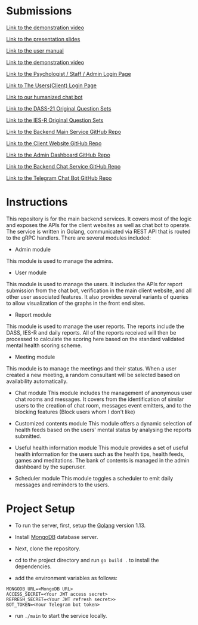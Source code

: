 # Submissions

[Link to the demonstration video](https://www.youtube.com/watch?v=gR71QjbmJvo)

[Link to the presentation slides](https://docs.google.com/presentation/d/1YxOG8uyPY6fy_Q7czGD5bJGpYhFRngDTRjdESdkzCLI/edit?usp=sharing)

[Link to the user manual](https://docs.google.com/document/d/1yM8Fy_c3kIlEPvMYso4nH1ZZVMo2aN-5uhWAhb0Vegk/edit?usp=sharing)

[Link to the demonstration video](https://quaranteams-admin.herokuapp.com/#/login)

[Link to the Psychologist / Staff / Admin Login Page](https://quaranteams-admin.herokuapp.com/#/login)

[Link to The Users(Client) Login Page](https://quaranteams-main.herokuapp.com/login) 

[Link to our humanized chat bot](https://t.me/Quaranteams_bot)

[Link to the DASS-21 Original Question Sets](https://journals.plos.org/plosone/article/file?type=supplementary&id=info:doi/10.1371/journal.pone.0219193.s004#:~:text=The%20Depression%2C%20Anxiety%20and%20Stress,into%20subscales%20with%20similar%20content.)

[Link to the IES-R Original Question Sets](https://www.aerztenetz-grafschaft.de/download/IES-R-englisch-5-stufig.pdf)

[Link to the Backend Main Service GitHub Repo](https://github.com/cosmos-ummc/comet)

[Link to the Client Website GitHub Repo](https://github.com/cosmos-ummc/mayall)

[Link to the Admin Dashboard GitHub Repo](https://github.com/cosmos-ummc/butterfly)

[Link to the Backend Chat Service GitHub Repo](https://github.com/cosmos-ummc/needle)

[Link to the Telegram Chat Bot GitHub Repo](https://github.com/cosmos-ummc/Willman)

# Instructions

This repository is for the main backend services. It covers most of the logic and exposes the APIs for the client websites as well as chat bot to operate. 
The service is written in Golang, communicated via REST API that is routed to the gRPC handlers.
There are several modules included:

- Admin module

This module is used to manage the admins.

- User module

This module is used to manage the users. It includes the APIs for report submission from the chat bot, verification in the main client website, and all other
user associated features. It also provides several variants of queries to allow visualization of the graphs in the front end sites.

- Report module

This module is used to manage the user reports. The reports include the DASS, IES-R and daily reports. All of the reports received will then be processed
to calculate the scoring here based on the standard validated mental health scoring scheme.

- Meeting module

This module is to manage the meetings and their status. When a user created a new meeting, a random consultant will be selected based on availability automatically.

- Chat module
This module includes the management of anonymous user chat rooms and messages. It covers from the identification of similar users to the creation of chat room, messages event emitters,
and to the blocking features (Block users whom I don't like)

- Customized contents module
This module offers a dynamic selection of health feeds based on the users' mental status by analysing the reports submitted.

- Useful health information module
This module provides a set of useful health information for the users such as the health tips, health feeds, games and meditations. The bank of contents is managed
in the admin dashboard by the superuser.

- Scheduler module
This module toggles a scheduler to emit daily messages and reminders to the users.

# Project Setup

- To run the server, first, setup the [Golang](https://golang.org/) version 1.13.

- Install [MongoDB](https://www.mongodb.com/) database server. 

- Next, clone the repository.

- cd to the project directory and run `go build .` to install the dependencies.

- add the environment variables as follows:

```
MONGODB_URL=<MongoDB URL>
ACCESS_SECRET=<Your JWT access secret>
REFRESH_SECRET=<Your JWT refresh secret>>
BOT_TOKEN=<Your Telegram bot token>
```

- run `./main` to start the service locally.
